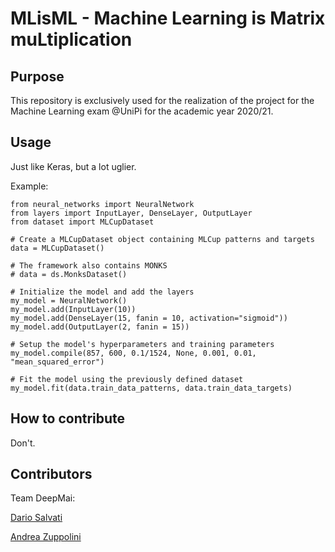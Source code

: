 # MLisML - Machine Learning is Matrix muLtiplication

## Purpose
This repository is exclusively used for the realization of the project for the Machine Learning exam @UniPi for the academic year 2020/21.

## Usage
Just like Keras, but a lot uglier.

Example:
```
from neural_networks import NeuralNetwork
from layers import InputLayer, DenseLayer, OutputLayer
from dataset import MLCupDataset

# Create a MLCupDataset object containing MLCup patterns and targets
data = MLCupDataset()

# The framework also contains MONKS
# data = ds.MonksDataset()

# Initialize the model and add the layers
my_model = NeuralNetwork()
my_model.add(InputLayer(10))
my_model.add(DenseLayer(15, fanin = 10, activation="sigmoid"))
my_model.add(OutputLayer(2, fanin = 15))

# Setup the model's hyperparameters and training parameters
my_model.compile(857, 600, 0.1/1524, None, 0.001, 0.01, "mean_squared_error")

# Fit the model using the previously defined dataset
my_model.fit(data.train_data_patterns, data.train_data_targets)
```


## How to contribute
Don't.

## Contributors
Team DeepMai:

[Dario Salvati](d.salvati2@studenti.unipi.it)

[Andrea Zuppolini](a.zuppoolini@studenti.unipi.it)
